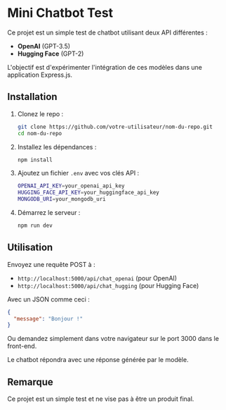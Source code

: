 # Mini Chatbot Test

Ce projet est un simple test de chatbot utilisant deux API différentes :  

- **OpenAI** (GPT-3.5)  
- **Hugging Face** (GPT-2)  

L'objectif est d'expérimenter l'intégration de ces modèles dans une application Express.js.  

## Installation  

1. Clonez le repo :

   ```sh
   git clone https://github.com/votre-utilisateur/nom-du-repo.git
   cd nom-du-repo
   ```

2. Installez les dépendances :

   ```sh
   npm install
   ```

3. Ajoutez un fichier `.env` avec vos clés API :

   ```sh
   OPENAI_API_KEY=your_openai_api_key
   HUGGING_FACE_API_KEY=your_huggingface_api_key
   MONGODB_URI=your_mongodb_uri
   ```

4. Démarrez le serveur :  

   ```sh
   npm run dev
   ```  

## Utilisation  

Envoyez une requête POST à :

- `http://localhost:5000/api/chat_openai` (pour OpenAI)
- `http://localhost:5000/api/chat_hugging` (pour Hugging Face)  

Avec un JSON comme ceci :

```json
{
  "message": "Bonjour !"
}
```  
Ou demandez simplement dans votre navigateur sur le port 3000 dans le front-end.

Le chatbot répondra avec une réponse générée par le modèle.  

## Remarque  

Ce projet est un simple test et ne vise pas à être un produit final.
